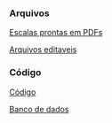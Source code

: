 ### Arquivos
[Escalas prontas em PDFs](https://github.com/artphil/escala_gen/tree/master/pdf)

[Arquivos editaveis](https://github.com/artphil/escala_gen/tree/master/planilha)

### Código

[Código](https://github.com/artphil/escala_gen/tree/master/src)

[Banco de dados](https://github.com/artphil/escala_gen/tree/master/data)
